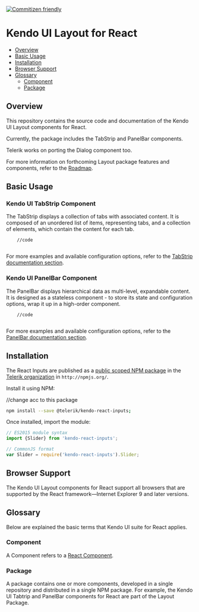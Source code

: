[![Commitizen friendly](https://img.shields.io/badge/commitizen-friendly-brightgreen.svg)](http://commitizen.github.io/cz-cli/)

# Kendo UI Layout for React

* [Overview](https://github.com/telerik/kendo-react-layout#overview)
* [Basic Usage](https://github.com/telerik/kendo-react-layout#basic-usage)
* [Installation](https://github.com/telerik/kendo-react-layout#installation)
* [Browser Support](https://github.com/telerik/kendo-react-layout#browser-support)
* [Glossary](https://github.com/telerik/kendo-react-layout#glossary)
  * [Component](https://github.com/telerik/kendo-react-layout#component)
  * [Package](https://github.com/telerik/kendo-react-layout#package)

## Overview

This repository contains the source code and documentation of the Kendo UI Layout components for React.

Currently, the package includes the TabStrip and PanelBar components.

Telerik works on porting the Dialog component too.

For more information on forthcoming Layout package features and components, refer to the [Roadmap](https://github.com/telerik/kendo-react-layout/blob/master/docs/roadmap.md).

## Basic Usage

### Kendo UI TabStrip Component

The TabStrip displays a collection of tabs with associated content. It is composed of an unordered list of items, representing tabs, and a collection of elements, which contain the content for each tab.

```html-preview
    //code
```
```jsx

```

For more examples and available configuration options, refer to the [TabStrip documentation section](https://github.com/telerik/kendo-react-layout/blob/master/docs/tabstrip/index.md).

### Kendo UI PanelBar Component

The PanelBar displays hierarchical data as multi-level, expandable content. It is designed as a stateless component - to store its state and configuration options, wrap it up in a high-order component.

```html-preview
    //code
```
```jsx

```

For more examples and available configuration options, refer to the [PanelBar documentation section](https://github.com/telerik/kendo-react-layout/blob/master/docs/panelbar/index.md).

## Installation

The React Inputs are published as a [public scoped NPM package](https://docs.npmjs.com/misc/scope) in the [Telerik organization](https://www.npmjs.com/~telerik) in `http://npmjs.org/`.

Install it using NPM:

//change acc to this package

```sh
npm install --save @telerik/kendo-react-inputs;
```

Once installed, import the module:

```jsx
// ES2015 module syntax
import {Slider} from 'kendo-react-inputs';
```
```jsx
// CommonJS format
var Slider = require('kendo-react-inputs').Slider;
```

## Browser Support

The Kendo UI Layout components for React support all browsers that are supported by the React framework&mdash;Internet Explorer 9 and later versions.

## Glossary

Below are explained the basic terms that Kendo UI suite for React applies.

### Component

A Component refers to a [React Component](https://facebook.github.io/react/docs/jsx-in-depth.html#html-tags-vs.-react-components).

### Package

A package contains one or more components, developed in a single repository and distributed in a single NPM package. For example, the Kendo UI Tabtrip and PanelBar components for React are part of the Layout Package.
